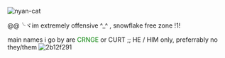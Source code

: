 

![nyan-cat](https://user-images.githubusercontent.com/129624783/229312947-03b3ff76-4a38-4f71-aa41-da578b0456bf.gif)

@@╰ヾim extremely offensive ^_^ , snowflake free zone !1!

main names i go by are <span style="color: green"> CRNGE </span> or CURT  ;; HE / HIM only, preferrably no they/them ![2b12f291](https://user-images.githubusercontent.com/129624783/229313227-2e658169-5a62-4921-9d3c-9af90ef1f955.gif)
